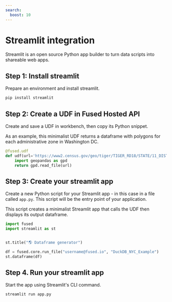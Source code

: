 ```yaml
---
search:
  boost: 10
---
```

# Streamlit integration

Streamlit is an open source Python app builder to turn data scripts into shareable web apps.



## Step 1: Install streamlit

Prepare an environment and install streamlit.

```bash
pip install streamlit
```

## Step 2: Create a UDF in Fused Hosted API

Create and save a UDF in workbench, then copy its Python snippet.

As an example, this minimalist UDF returns a dataframe with polygons for each administrative zone in Washington DC.

```python
@fused.udf
def udf(url='https://www2.census.gov/geo/tiger/TIGER_RD18/STATE/11_DISTRICT_OF_COLUMBIA/11/tl_rd22_11_bg.zip'):
    import geopandas as gpd
    return gpd.read_file(url)
```

## Step 3: Create your streamlit app

Create a new Python script for your Streamlit app - in this case in a file called `app.py`. This script will be the entry point of your application.

This script creates a minimalist Streamlit app that calls the UDF then displays its output dataframe.

```python
import fused
import streamlit as st


st.title("🌎 Dataframe generator")

df = fused.core.run_file("username@fused.io", "DuckDB_NYC_Example")
st.dataframe(df)
```

## Step 4. Run your streamlit app

Start the app using Streamlit's CLI command.

```bash
streamlit run app.py
```
